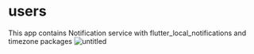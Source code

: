 # users
This app contains Notification service with flutter_local_notifications and timezone packages
![untitled](https://user-images.githubusercontent.com/119577944/226100428-7b091d81-852c-4d4c-bac8-57788f163e93.gif)
